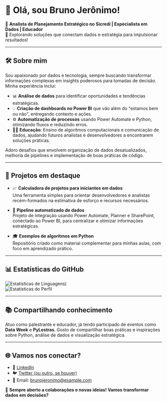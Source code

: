 # 👋 Olá, sou Bruno Jerônimo!  

🎯 **Analista de Planejamento Estratégico no Sicredi | Especialista em Dados | Educador**  
🚀 Explorando soluções que conectam dados e estratégia para impulsionar resultados!

---

## 🛠️ Sobre mim  
Sou apaixonado por dados e tecnologia, sempre buscando transformar informações complexas em insights poderosos para tomadas de decisão. Minha experiência inclui:  
- 📊 **Análise de dados** para identificar oportunidades e tendências estratégicas.  
- 💡 **Criação de dashboards no Power BI** que vão além do "estamos bem ou não", entregando contexto e ações.  
- ⚙️ **Automatização de processos** usando Power Automate e Python, otimizando fluxos e reduzindo erros.  
- 👨‍🏫 **Educação**: Ensino de algoritmos computacionais e comunicação de dados, ajudando futuros analistas e desenvolvedores a encontrarem soluções práticas.  

Adoro desafios que envolvem organização de dados desatualizados, melhoria de pipelines e implementação de boas práticas de código.

---

## 🚀 Projetos em destaque  
- 📈 **Calculadora de projetos para iniciantes em dados**  
  Uma ferramenta simples para orientar desenvolvedores e analistas recém-formados na estimativa de esforço e recursos necessários.  

- 🔄 **Pipeline automatizado de dados**  
  Projeto de integração usando Power Automate, Planner e SharePoint, conectado ao Power BI, para centralizar e otimizar informações estratégicas.

- 🎓 **Exemplos de algoritmos em Python**  
  Repositório criado como material complementar para minhas aulas, com foco em aprendizado prático.

---

## 📊 Estatísticas do GitHub  
![Estatísticas de Linguagens](https://github-readme-stats.vercel.app/api/top-langs/?username=obrunojeronimo&layout=compact))  
![Estatísticas do Perfil](https://github-readme-stats.vercel.app/api?username=obrunojeronimo&show_icons=true&theme=radical)

---

## 📚 Compartilhando conhecimento  
Atuo como palestrante e educador, já tendo participado de eventos como **Data Week** e **PyLestras**. Gosto de compartilhar boas práticas e inspirações sobre Python, análise de dados e visualização estratégica.  

---

## 🌐 Vamos nos conectar?  
- 💼 [LinkedIn](https://www.linkedin.com/in/brunojeronimo/)  
- 🐦 [Twitter (ou outro, se houver)](https://twitter.com/...)  
- 📧 Email: brunojeronimo@example.com  

🎉 **Sempre aberto a colaborações e novas ideias! Vamos transformar dados em decisões?**
